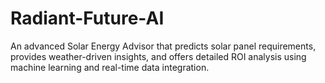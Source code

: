 # Radiant-Future-AI
An advanced Solar Energy Advisor that predicts solar panel requirements, provides weather-driven insights, and offers detailed ROI analysis using machine learning and real-time data integration.
